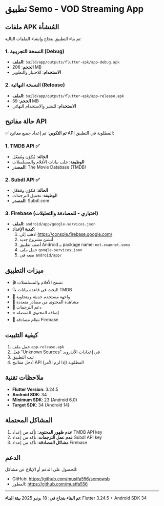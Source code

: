 # تطبيق Semo - VOD Streaming App

## ملفات APK المُنشأة

تم بناء التطبيق بنجاح وإنشاء الملفات التالية:

### 1. النسخة التجريبية (Debug)
- **الملف**: `build/app/outputs/flutter-apk/app-debug.apk`
- **الحجم**: 206 MB
- **الاستخدام**: للاختبار والتطوير

### 2. النسخة النهائية (Release)
- **الملف**: `build/app/outputs/flutter-apk/app-release.apk`
- **الحجم**: 59 MB
- **الاستخدام**: للنشر والاستخدام النهائي

## حالة مفاتيح API

✅ **تم التكوين**: تم إعداد جميع مفاتيح API المطلوبة في التطبيق:

### 1. TMDB API ✅
- **الحالة**: مُكوّن ومُفعّل
- **الوظيفة**: جلب بيانات الأفلام والمسلسلات
- **المصدر**: The Movie Database (TMDB)

### 2. Subdl API ✅
- **الحالة**: مُكوّن ومُفعّل
- **الوظيفة**: تحميل الترجمات
- **المصدر**: Subdl.com

### 3. Firebase (اختياري - للمصادقة والتحليلات)
- **الملف**: `android/app/google-services.json`
- **كيفية الإعداد**:
  1. اذهب إلى https://console.firebase.google.com/
  2. أنشئ مشروع جديد
  3. أضف تطبيق Android بـ package name: `net.examnet.semo`
  4. حمل ملف `google-services.json`
  5. ضعه في `android/app/`

## ميزات التطبيق

- 🎬 تصفح الأفلام والمسلسلات
- 🔍 البحث في قاعدة بيانات TMDB
- 📱 واجهة مستخدم حديثة ومتجاوبة
- 🎥 مشاهدة المحتوى من مصادر متعددة
- 📝 دعم الترجمات
- ⭐ إضافة المحتوى للمفضلة
- 🔐 نظام مصادقة Firebase

## كيفية التثبيت

1. حمل ملف `app-release.apk`
2. فعل "Unknown Sources" في إعدادات الأندرويد
3. ثبت التطبيق
4. أدخل مفاتيح API المطلوبة (إذا لزم الأمر)

## ملاحظات تقنية

- **Flutter Version**: 3.24.5
- **Android SDK**: 34
- **Minimum SDK**: 23 (Android 6.0)
- **Target SDK**: 34 (Android 14)

## المشاكل المحتملة

1. **عدم ظهور المحتوى**: تأكد من إعداد TMDB API key
2. **عدم عمل الترجمات**: تأكد من إعداد Subdl API key
3. **مشاكل المصادقة**: تأكد من إعداد Firebase

## الدعم

للحصول على الدعم أو الإبلاغ عن مشاكل:
- GitHub: https://github.com/mustfa556/semowsb
- المطور: https://github.com/mustfa556

---

**تم البناء بنجاح في**: 18 يونيو 2025
**بيئة البناء**: Flutter 3.24.5 + Android SDK 34